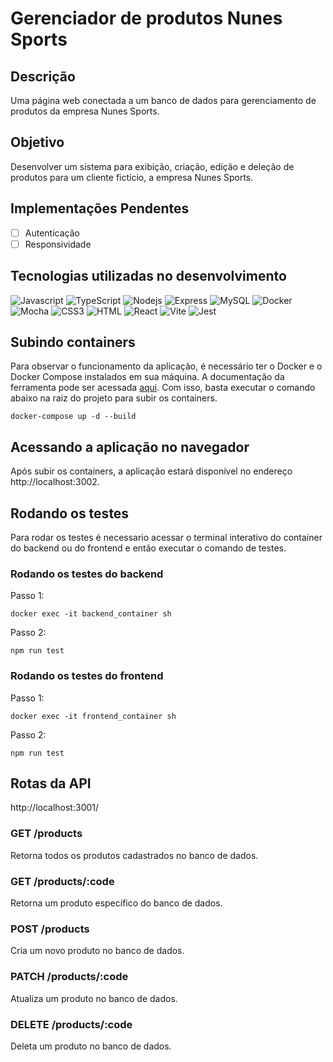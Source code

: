 # Gerenciador de produtos Nunes Sports

## Descrição

  Uma página web conectada a um banco de dados para gerenciamento de produtos da empresa Nunes Sports.

## Objetivo

  Desenvolver um sistema para exibição, criação, edição e deleção de produtos para um cliente fictício, a empresa Nunes Sports.

## Implementações Pendentes

- [ ] Autenticação
- [ ] Responsividade
  
## Tecnologias utilizadas no desenvolvimento
![Javascript](https://img.shields.io/badge/javascript-%23323330.svg?style=for-the-badge&logo=javascript&logoColor=%23F7DF1E)
![TypeScript](https://img.shields.io/badge/TypeScript-007ACC?style=for-the-badge&logo=typescript&logoColor=white)
![Nodejs](https://img.shields.io/badge/Node%20js-339933?style=for-the-badge&logo=nodedotjs&logoColor=white)
![Express](https://img.shields.io/badge/Express%20js-000000?style=for-the-badge&logo=express&logoColor=white)
![MySQL](https://img.shields.io/badge/MySQL-005C84?style=for-the-badge&logo=mysql&logoColor=white)
![Docker](https://img.shields.io/badge/Docker-2CA5E0?style=for-the-badge&logo=docker&logoColor=white)
![Mocha](https://img.shields.io/badge/Mocha-8D6748?style=for-the-badge&logo=Mocha&logoColor=white)
![CSS3](https://img.shields.io/badge/css3-%231572B6.svg?style=for-the-badge&logo=css3&logoColor=white)
![HTML](https://img.shields.io/badge/HTML5-E34F26?style=for-the-badge&logo=html5&logoColor=white)
![React](https://img.shields.io/badge/react-%2320232a.svg?style=for-the-badge&logo=react&logoColor=%2361DAFB)
![Vite](https://img.shields.io/badge/Vite-B73BFE?style=for-the-badge&logo=vite&logoColor=FFD62E)
![Jest](https://img.shields.io/badge/Jest-C21325?style=for-the-badge&logo=jest&logoColor=white)

## Subindo containers

  Para observar o funcionamento da aplicação, é necessário ter o Docker e o Docker Compose instalados em sua máquina. A documentação da ferramenta pode ser acessada <a href="https://docs.docker.com/get-docker/" target="_blank">aqui</a>. Com isso, basta executar o comando abaixo na raiz do projeto para subir os containers.

  ```
  docker-compose up -d --build
  ```
## Acessando a aplicação no navegador
  
  Após subir os containers, a aplicação estará disponível no endereço http://localhost:3002.
  
## Rodando os testes
  Para rodar os testes é necessario acessar o terminal interativo do container do backend ou do frontend e então executar o comando de testes.

### Rodando os testes do backend

  Passo 1:
  ```
  docker exec -it backend_container sh
  ```
  Passo 2:
  ```
  npm run test
  ```
### Rodando os testes do frontend
  Passo 1:
  ```
  docker exec -it frontend_container sh
  ```
  Passo 2:
  ```
  npm run test
  ```

## Rotas da API
  http://localhost:3001/

### GET /products
  Retorna todos os produtos cadastrados no banco de dados.

### GET /products/:code
  Retorna um produto específico do banco de dados.

### POST /products
  Cria um novo produto no banco de dados.

### PATCH /products/:code
  Atualiza um produto no banco de dados.

### DELETE /products/:code
  Deleta um produto no banco de dados.
